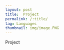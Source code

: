 ```yaml
---
layout: post
title:  Project
permalink: /:title/
tag: Languages
thumbnail: img/image.PNG
---
```

Project